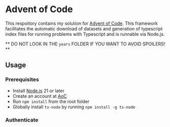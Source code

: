 # Advent of Code
This respoitory contains my solution for [Advent of Code](https://adventofcode.com). This framework facilitates the automatic download of datasets and generation of typescript index files for running problems with Typescript and is runnable via Node.js.

** DO NOT LOOK IN THE `years` FOLDER IF YOU WANT TO AVOID SPOILERS! **

## Usage

### Prerequisites
* Install [Node.js](https://nodejs.org) 21 or later
* Create an account at [AoC](https://adventofcode.com/)
* Run `npm install` from the root folder
* Globally install `ts-node` by running `npm install -g ts-node`

### Authenticate
